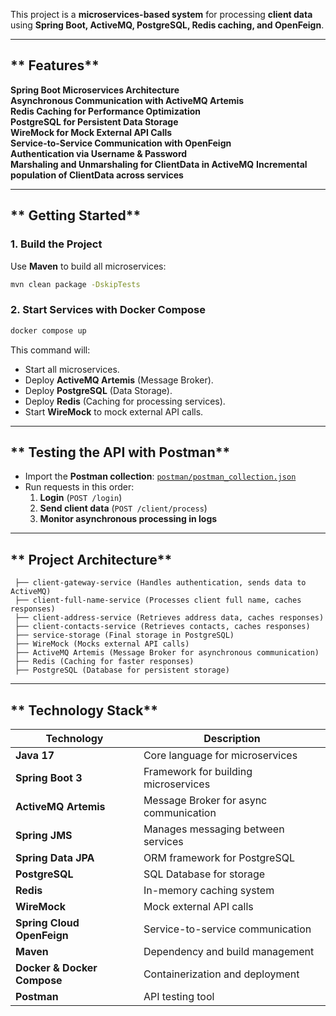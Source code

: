 This project is a **microservices-based system** for processing **client data** using **Spring Boot, ActiveMQ, PostgreSQL, Redis caching, and OpenFeign**.

---

## ** Features**
**Spring Boot Microservices Architecture**  
**Asynchronous Communication with ActiveMQ Artemis**  
**Redis Caching for Performance Optimization**  
**PostgreSQL for Persistent Data Storage**  
**WireMock for Mock External API Calls**  
**Service-to-Service Communication with OpenFeign**  
**Authentication via Username & Password**  
**Marshaling and Unmarshaling for ClientData in ActiveMQ**
**Incremental population of ClientData across services**

---

## ** Getting Started**

### **1. Build the Project**
Use **Maven** to build all microservices:
```sh
mvn clean package -DskipTests
```

### **2. Start Services with Docker Compose**
```sh
docker compose up
```
This command will:
- Start all microservices.
- Deploy **ActiveMQ Artemis** (Message Broker).
- Deploy **PostgreSQL** (Data Storage).
- Deploy **Redis** (Caching for processing services).
- Start **WireMock** to mock external API calls.

---

## ** Testing the API with Postman**
- Import the **Postman collection**: [`postman/postman_collection.json`](postman/postman_collection.json)
- Run requests in this order:
    1. **Login** (`POST /login`)
    2. **Send client data** (`POST /client/process`)
    3. **Monitor asynchronous processing in logs**

---
## ** Project Architecture**
```
 ├── client-gateway-service (Handles authentication, sends data to ActiveMQ)
 ├── client-full-name-service (Processes client full name, caches responses)
 ├── client-address-service (Retrieves address data, caches responses)
 ├── client-contacts-service (Retrieves contacts, caches responses)
 ├── service-storage (Final storage in PostgreSQL)
 ├── WireMock (Mocks external API calls)
 ├── ActiveMQ Artemis (Message Broker for asynchronous communication)
 ├── Redis (Caching for faster responses)
 ├── PostgreSQL (Database for persistent storage)
```

---

## ** Technology Stack**
| **Technology**  | **Description**  |
|---|---|
| **Java 17** | Core language for microservices |
| **Spring Boot 3** | Framework for building microservices |
| **ActiveMQ Artemis** | Message Broker for async communication |
| **Spring JMS** | Manages messaging between services |
| **Spring Data JPA** | ORM framework for PostgreSQL |
| **PostgreSQL** | SQL Database for storage |
| **Redis** | In-memory caching system |
| **WireMock** | Mock external API calls |
| **Spring Cloud OpenFeign** | Service-to-service communication |
| **Maven** | Dependency and build management |
| **Docker & Docker Compose** | Containerization and deployment |
| **Postman** | API testing tool |
